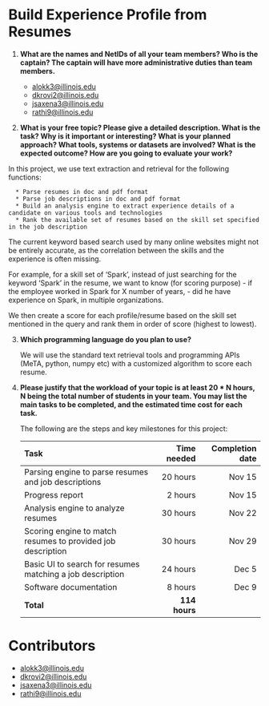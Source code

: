 # Build Experience Profile from Resumes


1. **What are the names and NetIDs of all your team members? Who is the captain? The captain will have more administrative duties than team members.**

    * alokk3@illinois.edu
    * dkrovi2@illinois.edu
    * jsaxena3@illinois.edu
    * rathi9@illinois.edu

2. **What is your free topic? Please give a detailed description. What is the task? Why is it important or interesting? What is your planned approach? What tools, systems or datasets are involved? What is the expected outcome? How are you going to evaluate your work?**

  In this project, we use text extraction and retrieval for the following functions:

      * Parse resumes in doc and pdf format
      * Parse job descriptions in doc and pdf format
      * Build an analysis engine to extract experience details of a candidate on various tools and technologies
      * Rank the available set of resumes based on the skill set specified in the job description

  The current keyword based search used by many online websites might not be entirely accurate, as the correlation between the skills and the experience is often missing. 

  For example, for a skill set of ‘Spark’, instead of just searching for the keyword ‘Spark’ in the resume, we want to know  (for scoring purpose) 
      - if the employee worked in Spark for X number of years, 
      - did he have experience on Spark, in multiple organizations. 

  We then create a score for each profile/resume based on the skill set mentioned in the query and rank them in order of score (highest to lowest). 

3. **Which programming language do you plan to use?**

    We will use the standard text retrieval tools and programming APIs (MeTA, python, numpy etc) with a customized algorithm to score each resume.

4. **Please justify that the workload of your topic is at least 20 \* N hours, N being the total number of students in your team. You may list the main tasks to be completed, and the estimated time cost for each task.**

    The following are the steps and key milestones for this project: 

    | Task                                                          |  Time needed | Completion date |
    |:--------------------------------------------------------------|-------------:|----------------:|
    | Parsing engine to parse resumes and job descriptions          |     20 hours |          Nov 15 |
    | Progress report                                               |      2 hours |          Nov 15 |
    | Analysis engine to analyze resumes                            |     30 hours |          Nov 22 |
    | Scoring engine to match resumes to provided job description   |     30 hours |          Nov 29 |
    | Basic UI to search for resumes matching a job description     |     24 hours |          Dec  5 |
    | Software documentation                                        |      8 hours |          Dec  9 |
    | **Total**                                                     |**114 hours** |                 |

# Contributors

 * alokk3@illinois.edu
 * dkrovi2@illinois.edu
 * jsaxena3@illinois.edu
 * rathi9@illinois.edu
